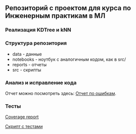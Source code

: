 ## Репозиторий с проектом для курса по Инженерным практикам в МЛ
### Реализация KDTree и kNN

### Структура репозитория

+ data - данные
+ notebooks - ноутбук с аналогичным кодом, как в src/
+ reports - отчеты
+ src - скрипты


### Анализ и исправление кода
Отчет можно посмотреть здесь: [Отчет по ошибкам](reports/errors_report.md).


### Тесты
[Coverage report](reports/coverage.md)

[Скрипт с тестами](test_scripts.py)

